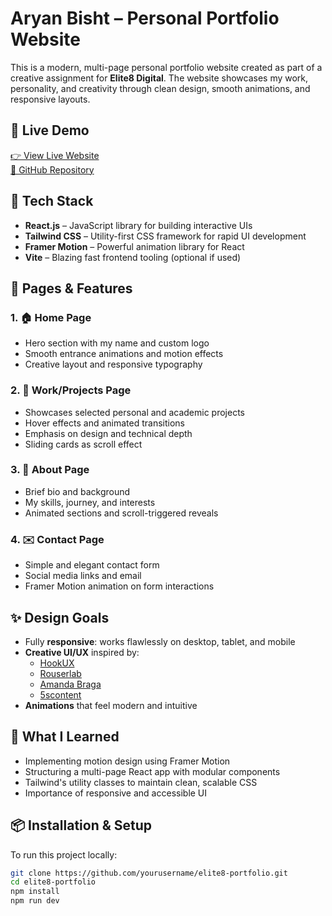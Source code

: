 # Aryan Bisht – Personal Portfolio Website 

This is a modern, multi-page personal portfolio website created as part of a creative assignment for **Elite8 Digital**. The website showcases my work, personality, and creativity through clean design, smooth animations, and responsive layouts.

## 🚀 Live Demo

[👉 View Live Website](https://elite8digital-assignment.onrender.com/home/home)  
[📁 GitHub Repository](https://github.com/aryanbisht2580/elite8digital_Assignment)

## 🧰 Tech Stack

- **React.js** – JavaScript library for building interactive UIs
- **Tailwind CSS** – Utility-first CSS framework for rapid UI development
- **Framer Motion** – Powerful animation library for React
- **Vite** – Blazing fast frontend tooling (optional if used)

## 📄 Pages & Features

### 1. 🏠 Home Page
- Hero section with my name and custom logo
- Smooth entrance animations and motion effects
- Creative layout and responsive typography

### 2. 💼 Work/Projects Page
- Showcases selected personal and academic projects
- Hover effects and animated transitions
- Emphasis on design and technical depth
- Sliding cards as scroll effect

### 3. 🙋 About Page
- Brief bio and background
- My skills, journey, and interests
- Animated sections and scroll-triggered reveals

### 4. ✉️ Contact Page
- Simple and elegant contact form
- Social media links and email
- Framer Motion animation on form interactions

## ✨ Design Goals

- Fully **responsive**: works flawlessly on desktop, tablet, and mobile
- **Creative UI/UX** inspired by:
  - [HookUX](https://hookux.com/)
  - [Rouserlab](https://www.rouserlab.com)
  - [Amanda Braga](https://www.amandabraga.com)
  - [5scontent](https://5scontent.com)
- **Animations** that feel modern and intuitive

## 🧠 What I Learned

- Implementing motion design using Framer Motion
- Structuring a multi-page React app with modular components
- Tailwind's utility classes to maintain clean, scalable CSS
- Importance of responsive and accessible UI

## 📦 Installation & Setup

To run this project locally:

```bash
git clone https://github.com/yourusername/elite8-portfolio.git
cd elite8-portfolio
npm install
npm run dev